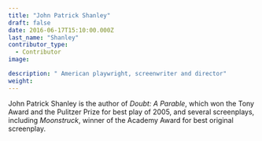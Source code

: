 ```yaml
---
title: "John Patrick Shanley"
draft: false
date: 2016-06-17T15:10:00.000Z
last_name: "Shanley"
contributor_type:
  - Contributor
image:

description: " American playwright, screenwriter and director"
weight:
---
```


John Patrick Shanley is the author of _Doubt: A Parable_, which won the Tony Award and the Pulitzer Prize for best play of 2005, and several screenplays, including _Moonstruck_, winner of the Academy Award for best original screenplay.

